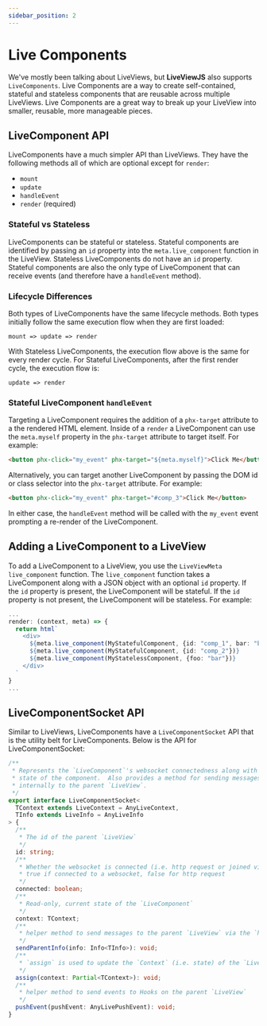 ```yaml
---
sidebar_position: 2
---
```


# Live Components

We've mostly been talking about LiveViews, but **LiveViewJS** also supports `LiveComponents`. Live Components are a way to create self-contained, stateful and stateless components that are reusable across multiple LiveViews. Live Components are a great way to break up your LiveView into smaller, reusable, more manageable pieces.

## LiveComponent API
LiveComponents have a much simpler API than LiveViews. They have the following methods all of which are optional except for `render`:
 * `mount`
 * `update`
 * `handleEvent`
 * `render` (required)

### Stateful vs Stateless
LiveComponents can be stateful or stateless. Stateful components are identified by passing an `id` property into the `meta.live_component` function in the LiveView. Stateless LiveComponents do not have an `id` property.  Stateful components are also the only type of LiveComponent that can receive events (and therefore have a `handleEvent` method).

### Lifecycle Differences
Both types of LiveComponents have the same lifecycle methods. Both types initially follow the same execution flow when they are first loaded:

```mount => update => render```

With Stateless LiveComponents, the execution flow above is the same for every render cycle.  For Stateful LiveComponents, after the first render cycle, the execution flow is:

```update => render```

### Stateful LiveComponent `handleEvent` 
Targeting a LiveComponent requires the addition of a `phx-target` attribute to a the rendered HTML element. Inside of a `render` a LiveComponent can use the `meta.myself` property in the `phx-target` attribute to target itself.  For example:

```html
<button phx-click="my_event" phx-target="${meta.myself}">Click Me</button>
```

Alternatively, you can target another LiveComponent by passing the DOM id or class selector into the `phx-target` attribute.  For example:

```html
<button phx-click="my_event" phx-target="#comp_3">Click Me</button>
```

In either case, the `handleEvent` method will be called with the `my_event` event prompting a re-render of the LiveComponent.

## Adding a LiveComponent to a LiveView
To add a LiveComponent to a LiveView, you use the `LiveViewMeta` `live_component` function.  The `live_component` function takes a LiveComponent along with a JSON object with an optional `id` property.  If the `id` property is present, the LiveComponent will be stateful.  If the `id` property is not present, the LiveComponent will be stateless.  For example:

```ts
...
render: (context, meta) => {
  return html`
    <div>
      ${meta.live_component(MyStatefulComponent, {id: "comp_1", bar: "baz"})}
      ${meta.live_component(MyStatefulComponent, {id: "comp_2"})}
      ${meta.live_component(MyStatelessComponent, {foo: "bar"})}
    </div>
  `
}
...
```

## LiveComponentSocket API
Similar to LiveViews, LiveComponents have a `LiveComponentSocket` API that is the utility belt for LiveComponents. Below is the API for LiveComponentSocket:

```ts
/**
 * Represents the `LiveComponent`'s websocket connectedness along with current
 * state of the component.  Also provides a method for sending messages
 * internally to the parent `LiveView`.
 */
export interface LiveComponentSocket<
  TContext extends LiveContext = AnyLiveContext,
  TInfo extends LiveInfo = AnyLiveInfo
> {
  /**
   * The id of the parent `LiveView`
   */
  id: string;
  /**
   * Whether the websocket is connected (i.e. http request or joined via websocket)
   * true if connected to a websocket, false for http request
   */
  connected: boolean;
  /**
   * Read-only, current state of the `LiveComponent`
   */
  context: TContext;
  /**
   * helper method to send messages to the parent `LiveView` via the `handleInfo`
   */
  sendParentInfo(info: Info<TInfo>): void;
  /**
   * `assign` is used to update the `Context` (i.e. state) of the `LiveComponent`
   */
  assign(context: Partial<TContext>): void;
  /**
   * helper method to send events to Hooks on the parent `LiveView`
   */
  pushEvent(pushEvent: AnyLivePushEvent): void;
}
```
